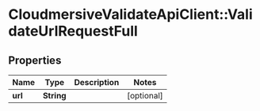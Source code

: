# CloudmersiveValidateApiClient::ValidateUrlRequestFull

## Properties
Name | Type | Description | Notes
------------ | ------------- | ------------- | -------------
**url** | **String** |  | [optional] 


